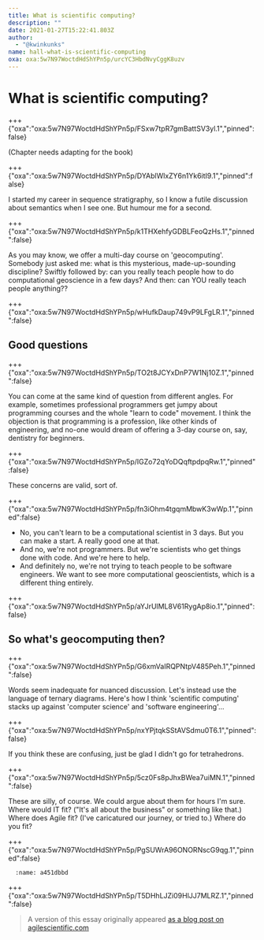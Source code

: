 ```yaml
---
title: What is scientific computing?
description: ""
date: 2021-01-27T15:22:41.803Z
author:
  - "@kwinkunks"
name: hall-what-is-scientific-computing
oxa: oxa:5w7N97WoctdHdShYPn5p/urcYC3HbdNvyCggK8uzv
---
```


# What is scientific computing?

+++ {"oxa":"oxa:5w7N97WoctdHdShYPn5p/FSxw7tpR7gmBattSV3yl.1","pinned":false}

(Chapter needs adapting for the book)

+++ {"oxa":"oxa:5w7N97WoctdHdShYPn5p/DYAblWlxZY6n1Yk6itI9.1","pinned":false}

I started my career in sequence stratigraphy, so I know a futile discussion about semantics when I see one. But humour me for a second.

+++ {"oxa":"oxa:5w7N97WoctdHdShYPn5p/k1THXehfyGDBLFeoQzHs.1","pinned":false}

As you may know, we offer a multi-day course on 'geocomputing'. Somebody just asked me: what is this mysterious, made-up-sounding discipline? Swiftly followed by: can you really teach people how to do computational geoscience in a few days? And then: can YOU really teach people anything??

+++ {"oxa":"oxa:5w7N97WoctdHdShYPn5p/wHufkDaup749vP9LFgLR.1","pinned":false}

## Good questions

+++ {"oxa":"oxa:5w7N97WoctdHdShYPn5p/TO2t8JCYxDnP7W1Nj10Z.1","pinned":false}

You can come at the same kind of question from different angles. For example, sometimes professional programmers get jumpy about programming courses and the whole "learn to code" movement. I think the objection is that programming is a profession, like other kinds of engineering, and no-one would dream of offering a 3-day course on, say, dentistry for beginners.

+++ {"oxa":"oxa:5w7N97WoctdHdShYPn5p/IGZo72qYoDQqftpdpqRw.1","pinned":false}

These concerns are valid, sort of.

+++ {"oxa":"oxa:5w7N97WoctdHdShYPn5p/fn3iOhm4tgqmMbwK3wWp.1","pinned":false}

* No, you can't learn to be a computational scientist in 3 days. But you can make a start. A really good one at that.
* And no, we're not programmers. But we're scientists who get things done with code. And we're here to help.
* And definitely no, we're not trying to teach people to be software engineers. We want to see more computational geoscientists, which is a different thing entirely.

+++ {"oxa":"oxa:5w7N97WoctdHdShYPn5p/aYJrUlML8V61RygAp8io.1","pinned":false}

## So what's geocomputing then?

+++ {"oxa":"oxa:5w7N97WoctdHdShYPn5p/G6xmVaIRQPNtpV485Peh.1","pinned":false}

Words seem inadequate for nuanced discussion. Let's instead use the language of ternary diagrams. Here's how I think 'scientific computing' stacks up against 'computer science' and 'software engineering'...

+++ {"oxa":"oxa:5w7N97WoctdHdShYPn5p/nxYPjtqkSStAVSdmu0T6.1","pinned":false}

If you think these are confusing, just be glad I didn't go for tetrahedrons.

+++ {"oxa":"oxa:5w7N97WoctdHdShYPn5p/5cz0Fs8pJhxBWea7uiMN.1","pinned":false}

These are silly, of course. We could argue about them for hours I'm sure. Where would IT fit? ("It's all about the business" or something like that.) Where does Agile fit? (I've caricatured our journey, or tried to.) Where do you fit?

+++ {"oxa":"oxa:5w7N97WoctdHdShYPn5p/PgSUWrA96ONORNscG9qg.1","pinned":false}

```{figure} https://raw.githubusercontent.com/softwareunderground/52things/master/figures/compsci-scicomp-engrg.svg
  :name: a451dbbd
```

+++ {"oxa":"oxa:5w7N97WoctdHdShYPn5p/T5DHhLJZi09HlJJ7MLRZ.1","pinned":false}

> A version of this essay originally appeared [as a blog post on agilescientific.com](https://agilescientific.com/blog/2018/1/10/what-is-scientific-computing)


